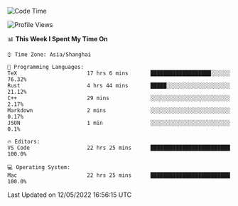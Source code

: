 <!--START_SECTION:waka-->
![Code Time](http://img.shields.io/badge/Code%20Time-1%2C304%20hrs%2011%20mins-blue)

![Profile Views](http://img.shields.io/badge/Profile%20Views-114-blue)

📊 **This Week I Spent My Time On** 

```text
⌚︎ Time Zone: Asia/Shanghai

💬 Programming Languages: 
TeX                      17 hrs 6 mins       ███████████████████░░░░░░   76.32% 
Rust                     4 hrs 44 mins       █████░░░░░░░░░░░░░░░░░░░░   21.12% 
C++                      29 mins             ░░░░░░░░░░░░░░░░░░░░░░░░░   2.17% 
Markdown                 2 mins              ░░░░░░░░░░░░░░░░░░░░░░░░░   0.17% 
JSON                     1 min               ░░░░░░░░░░░░░░░░░░░░░░░░░   0.1%

🔥 Editors: 
VS Code                  22 hrs 25 mins      █████████████████████████   100.0%

💻 Operating System: 
Mac                      22 hrs 25 mins      █████████████████████████   100.0%

```


 Last Updated on 12/05/2022 16:56:15 UTC
<!--END_SECTION:waka-->
